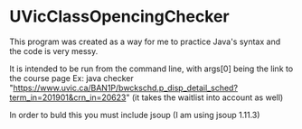 # UVicClassOpencingChecker
This program was created as a way for me to practice Java's syntax and the code is very messy.

It is intended to be run from the command line, with args[0] being the link to the course page
Ex: java checker "https://www.uvic.ca/BAN1P/bwckschd.p_disp_detail_sched?term_in=201901&crn_in=20623"
(it takes the waitlist into account as well)

In order to buld this you must include jsoup (I am using jsoup 1.11.3)
